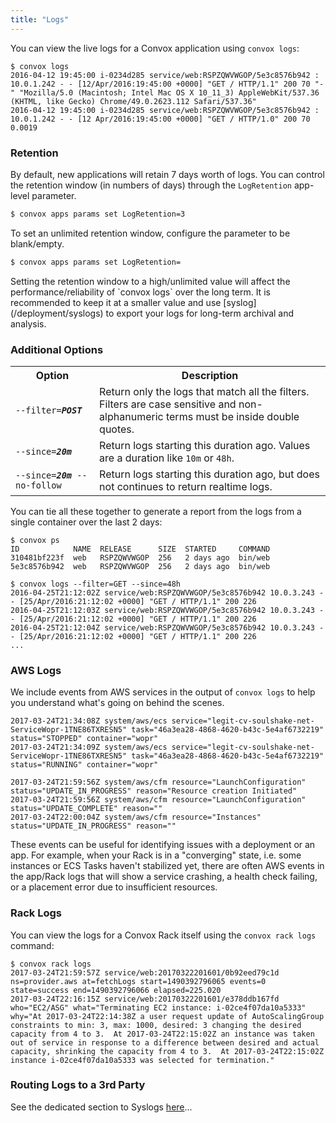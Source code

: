 ```yaml
---
title: "Logs"
---
```


You can view the live logs for a Convox application using `convox logs`:

    $ convox logs
    2016-04-12 19:45:00 i-0234d285 service/web:RSPZQWVWGOP/5e3c8576b942 : 10.0.1.242 - - [12/Apr/2016:19:45:00 +0000] "GET / HTTP/1.1" 200 70 "-" "Mozilla/5.0 (Macintosh; Intel Mac OS X 10_11_3) AppleWebKit/537.36 (KHTML, like Gecko) Chrome/49.0.2623.112 Safari/537.36"
    2016-04-12 19:45:00 i-0234d285 service/web:RSPZQWVWGOP/5e3c8576b942 : 10.0.1.242 - - [12 Apr/2016:19:45:00 +0000] "GET / HTTP/1.0" 200 70 0.0019

### Retention

By default, new applications will retain 7 days worth of logs.  You can control the retention window (in numbers of days) through the `LogRetention` app-level parameter.

```sh
$ convox apps params set LogRetention=3
```

To set an unlimited retention window, configure the parameter to be blank/empty.  

```sh
$ convox apps params set LogRetention=
```

<div class="block-callout block-show-callout type-warning" markdown="1">
Setting the retention window to a high/unlimited value will affect the performance/reliability of `convox logs` over the long term.  It is recommended to keep it at a smaller value and use [syslog](/deployment/syslogs) to export your logs for long-term archival and analysis.
</div>

### Additional Options

<table>
  <tr><th>Option</th><th>Description</th></tr>
  <tr><td nowrap><code>--filter=<b><i>POST</i></b></code></td><td>Return only the logs that match all the filters. Filters are case sensitive and non-alphanumeric terms must be inside double quotes.</td></tr>
  <tr><td nowrap><code>--since=<b><i>20m</i></b></code></td><td>Return logs starting this duration ago. Values are a duration like <code>10m</code> or <code>48h</code>.</td></tr>
    <tr><td nowrap><code>--since=<b><i>20m</i></b> --no-follow</code></td><td>Return logs starting this duration ago, but does not continues to return realtime logs.</td></tr>
</table>

You can tie all these together to generate a report from the logs from a single container over the last 2 days:

    $ convox ps
    ID            NAME  RELEASE      SIZE  STARTED     COMMAND
    310481bf223f  web   RSPZQWVWGOP  256   2 days ago  bin/web
    5e3c8576b942  web   RSPZQWVWGOP  256   2 days ago  bin/web

    $ convox logs --filter=GET --since=48h
    2016-04-25T21:12:02Z service/web:RSPZQWVWGOP/5e3c8576b942 10.0.3.243 - - [25/Apr/2016:21:12:02 +0000] "GET / HTTP/1.1" 200 226
    2016-04-25T21:12:03Z service/web:RSPZQWVWGOP/5e3c8576b942 10.0.3.243 - - [25/Apr/2016:21:12:02 +0000] "GET / HTTP/1.1" 200 226
    2016-04-25T21:12:04Z service/web:RSPZQWVWGOP/5e3c8576b942 10.0.3.243 - - [25/Apr/2016:21:12:02 +0000] "GET / HTTP/1.1" 200 226
    ...

### AWS Logs

We include events from AWS services in the output of `convox logs` to help you understand what's going on behind the scenes.

    2017-03-24T21:34:08Z system/aws/ecs service="legit-cv-soulshake-net-ServiceWopr-1TNE86TXRESN5" task="46a3ea28-4868-4620-b43c-5e4af6732219" status="STOPPED" container="wopr"
    2017-03-24T21:34:09Z system/aws/ecs service="legit-cv-soulshake-net-ServiceWopr-1TNE86TXRESN5" task="46a3ea28-4868-4620-b43c-5e4af6732219" status="RUNNING" container="wopr"

    2017-03-24T21:59:56Z system/aws/cfm resource="LaunchConfiguration" status="UPDATE_IN_PROGRESS" reason="Resource creation Initiated"
    2017-03-24T21:59:56Z system/aws/cfm resource="LaunchConfiguration" status="UPDATE_COMPLETE" reason=""
    2017-03-24T22:00:04Z system/aws/cfm resource="Instances" status="UPDATE_IN_PROGRESS" reason=""

These events can be useful for identifying issues with a deployment or an app. For example, when your Rack is in a "converging" state, i.e. some instances or ECS Tasks haven't stabilized yet, there are often AWS events in the app/Rack logs that will show a service crashing, a health check failing, or a placement error due to insufficient resources.

### Rack Logs

You can view the logs for a Convox Rack itself using the `convox rack logs` command:

    $ convox rack logs
    2017-03-24T21:59:57Z service/web:20170322201601/0b92eed79c1d ns=provider.aws at=fetchLogs start=1490392796065 events=0 state=success end=1490392796066 elapsed=225.020
    2017-03-24T22:16:15Z service/web:20170322201601/e378ddb167fd who="EC2/ASG" what="Terminating EC2 instance: i-02ce4f07da10a5333" why="At 2017-03-24T22:14:38Z a user request update of AutoScalingGroup constraints to min: 3, max: 1000, desired: 3 changing the desired capacity from 4 to 3.  At 2017-03-24T22:15:02Z an instance was taken out of service in response to a difference between desired and actual capacity, shrinking the capacity from 4 to 3.  At 2017-03-24T22:15:02Z instance i-02ce4f07da10a5333 was selected for termination."

### Routing Logs to a 3rd Party

See the dedicated section to Syslogs [here](/deployment/syslogs)...


